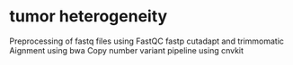 # tumor heterogeneity
Preprocessing of fastq files using FastQC fastp cutadapt and trimmomatic
Aignment using bwa 
Copy number variant pipeline using cnvkit 
